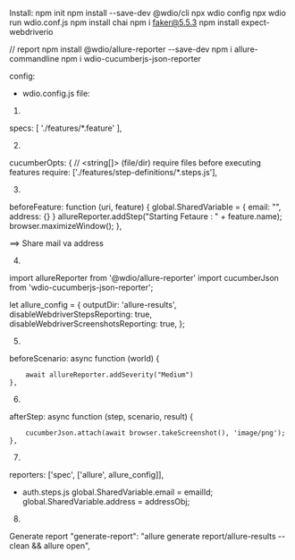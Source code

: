 Install:
npm init
npm install --save-dev @wdio/cli
npx wdio config
npx wdio run wdio.conf.js
npm install chai
npm i faker@5.5.3
npm install expect-webdriverio

// report
npm install @wdio/allure-reporter --save-dev
npm i allure-commandline
npm i wdio-cucumberjs-json-reporter


config:
- wdio.config.js file:

1.
specs: [
        './features/*.feature'
    ],

2.
cucumberOpts: {
        // <string[]> (file/dir) require files before executing features
        require: ['./features/step-definitions/*.steps.js'],

3.
beforeFeature: function (uri, feature) {
        global.SharedVariable = {
            email: "",
            address: {}
        }
        allureReporter.addStep("Starting Fetaure : " + feature.name);
        browser.maximizeWindow();
    },

==> Share mail va address

4.
import allureReporter from '@wdio/allure-reporter'
import cucumberJson from 'wdio-cucumberjs-json-reporter';

let allure_config = {
    outputDir: 'allure-results',
    disableWebdriverStepsReporting: true,
    disableWebdriverScreenshotsReporting: true,
};

5.
beforeScenario: async function (world) {

        await allureReporter.addSeverity("Medium")
    },

6.
afterStep: async function (step, scenario, result) {

        cucumberJson.attach(await browser.takeScreenshot(), 'image/png');
    },

7.
reporters: ['spec', ['allure', allure_config]],


- auth.steps.js
global.SharedVariable.email = emailId;
global.SharedVariable.address = addressObj;

8.
Generate report
"generate-report": "allure generate report/allure-results --clean && allure open",